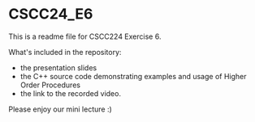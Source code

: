 # CSCC24_E6

This is a readme file for CSCC224 Exercise 6.

What's included in the repository:
- the presentation slides
- the C++ source code demonstrating examples and usage of Higher Order Procedures
- the link to the recorded video.

Please enjoy our mini lecture :)
